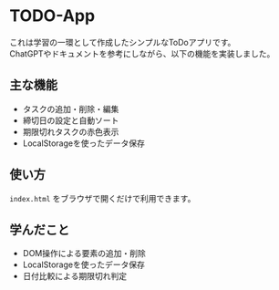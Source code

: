 # TODO-App

これは学習の一環として作成したシンプルなToDoアプリです。  
ChatGPTやドキュメントを参考にしながら、以下の機能を実装しました。

## 主な機能
- タスクの追加・削除・編集
- 締切日の設定と自動ソート
- 期限切れタスクの赤色表示
- LocalStorageを使ったデータ保存

## 使い方
`index.html` をブラウザで開くだけで利用できます。

## 学んだこと
- DOM操作による要素の追加・削除
- LocalStorageを使ったデータ保存
- 日付比較による期限切れ判定
